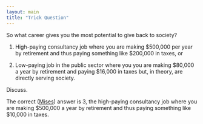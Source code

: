 ```yaml
---
layout: main
title: "Trick Question"
---
```

So what career gives you the most potential to give back to society?

  
1. High-paying consultancy job where you are making $500,000 per year by
retirement and thus paying something like $200,000 in taxes, or

  
2. Low-paying job in the public sector where you you are making $80,000 a year
by retirement and paying $16,000 in taxes but, in theory, are directly serving
society.

  
Discuss.

  
The correct ([Mises](http://www.mises.org/quiz.asp?QuizID=4)) answer is 3, the
high-paying consultancy job where you are making $500,000 a year by retirement
and thus paying something like $10,000 in taxes.

